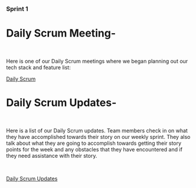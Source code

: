 ### Sprint 1

<h1>Daily Scrum Meeting- </h1><br/>
<p>Here is one of our Daily Scrum meetings where we began planning out our tech stack and feature list: </p>

[Daily Scrum](https://raw.githubusercontent.com/RoopleDoops/WebServiceEng/main/docs/images/Sprint1Meeting.png)<br/>

<h1>Daily Scrum Updates- </h1><br/>
<p>Here is a list of our Daily Scrum updates. Team members check in on what they have accomplished towards their story on our weekly sprint. They also talk about what they are going to accomplish towards getting their story points for the week and any obstacles that they have encountered and if they need assistance with their story. </p><br/>

[Daily Scrum Updates](https://raw.githubusercontent.com/RoopleDoops/WebServiceEng/main/docs/images/Sprint%201%20Scrum%20Updates.png)<br/>


